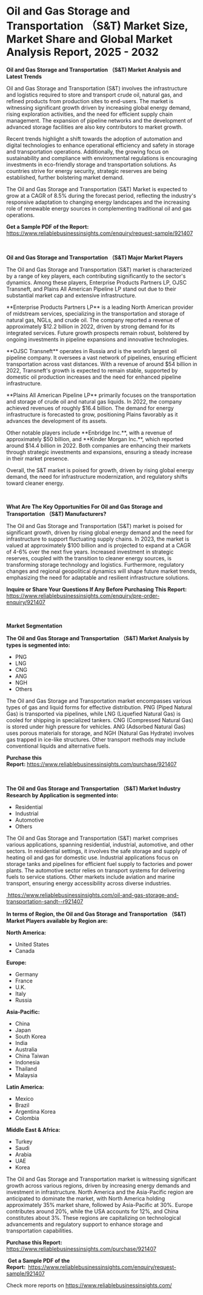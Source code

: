 <p><h1>Oil and Gas Storage and Transportation （S&T) Market Size, Market Share and Global Market Analysis Report, 2025 - 2032</h1></p><p><strong>Oil and Gas Storage and Transportation （S&T) Market Analysis and Latest Trends</strong></p>
<p><p>Oil and Gas Storage and Transportation (S&T) involves the infrastructure and logistics required to store and transport crude oil, natural gas, and refined products from production sites to end-users. The market is witnessing significant growth driven by increasing global energy demand, rising exploration activities, and the need for efficient supply chain management. The expansion of pipeline networks and the development of advanced storage facilities are also key contributors to market growth.</p><p>Recent trends highlight a shift towards the adoption of automation and digital technologies to enhance operational efficiency and safety in storage and transportation operations. Additionally, the growing focus on sustainability and compliance with environmental regulations is encouraging investments in eco-friendly storage and transportation solutions. As countries strive for energy security, strategic reserves are being established, further bolstering market demand. </p><p>The Oil and Gas Storage and Transportation (S&T) Market is expected to grow at a CAGR of 8.5% during the forecast period, reflecting the industry's responsive adaptation to changing energy landscapes and the increasing role of renewable energy sources in complementing traditional oil and gas operations.</p></p>
<p><strong>Get a Sample PDF of the Report:&nbsp;</strong> <a href="https://www.reliablebusinessinsights.com/enquiry/request-sample/921407?utm_campaign=2276&utm_medium=2&utm_source=Github&utm_content=ia&utm_term=21032025&utm_id=oil-and-gas-storage-and-transportation-st">https://www.reliablebusinessinsights.com/enquiry/request-sample/921407</a></p>
<p>&nbsp;</p>
<p><strong>Oil and Gas Storage and Transportation （S&T) Major Market Players</strong></p>
<p><p>The Oil and Gas Storage and Transportation (S&T) market is characterized by a range of key players, each contributing significantly to the sector's dynamics. Among these players, Enterprise Products Partners LP, OJSC Transneft, and Plains All American Pipeline LP stand out due to their substantial market cap and extensive infrastructure.</p><p>**Enterprise Products Partners LP** is a leading North American provider of midstream services, specializing in the transportation and storage of natural gas, NGLs, and crude oil. The company reported a revenue of approximately $12.2 billion in 2022, driven by strong demand for its integrated services. Future growth prospects remain robust, bolstered by ongoing investments in pipeline expansions and innovative technologies.</p><p>**OJSC Transneft** operates in Russia and is the world’s largest oil pipeline company. It oversees a vast network of pipelines, ensuring efficient transportation across vast distances. With a revenue of around $54 billion in 2022, Transneft's growth is expected to remain stable, supported by domestic oil production increases and the need for enhanced pipeline infrastructure.</p><p>**Plains All American Pipeline LP** primarily focuses on the transportation and storage of crude oil and natural gas liquids. In 2022, the company achieved revenues of roughly $16.4 billion. The demand for energy infrastructure is forecasted to grow, positioning Plains favorably as it advances the development of its assets.</p><p>Other notable players include **Enbridge Inc.**, with a revenue of approximately $50 billion, and **Kinder Morgan Inc.**, which reported around $14.4 billion in 2022. Both companies are enhancing their markets through strategic investments and expansions, ensuring a steady increase in their market presence.</p><p>Overall, the S&T market is poised for growth, driven by rising global energy demand, the need for infrastructure modernization, and regulatory shifts toward cleaner energy.</p></p>
<p>&nbsp;</p>
<p><strong>What Are The Key Opportunities For Oil and Gas Storage and Transportation （S&T) Manufacturers?</strong></p>
<p><p>The Oil and Gas Storage and Transportation (S&T) market is poised for significant growth, driven by rising global energy demand and the need for infrastructure to support fluctuating supply chains. In 2023, the market is valued at approximately $100 billion and is projected to expand at a CAGR of 4-6% over the next five years. Increased investment in strategic reserves, coupled with the transition to cleaner energy sources, is transforming storage technology and logistics. Furthermore, regulatory changes and regional geopolitical dynamics will shape future market trends, emphasizing the need for adaptable and resilient infrastructure solutions.</p></p>
<p><strong>Inquire or Share Your Questions If Any Before Purchasing This Report:</strong> <a href="https://www.reliablebusinessinsights.com/enquiry/pre-order-enquiry/921407?utm_campaign=2276&utm_medium=2&utm_source=Github&utm_content=ia&utm_term=21032025&utm_id=oil-and-gas-storage-and-transportation-st">https://www.reliablebusinessinsights.com/enquiry/pre-order-enquiry/921407</a></p>
<p>&nbsp;</p>
<p><strong>Market Segmentation</strong></p>
<p><strong>The Oil and Gas Storage and Transportation （S&T) Market Analysis by types is segmented into:</strong></p>
<p><ul><li>PNG</li><li>LNG</li><li>CNG</li><li>ANG</li><li>NGH</li><li>Others</li></ul></p>
<p><p>The Oil and Gas Storage and Transportation market encompasses various types of gas and liquid forms for effective distribution. PNG (Piped Natural Gas) is transported via pipelines, while LNG (Liquefied Natural Gas) is cooled for shipping in specialized tankers. CNG (Compressed Natural Gas) is stored under high pressure for vehicles. ANG (Adsorbed Natural Gas) uses porous materials for storage, and NGH (Natural Gas Hydrate) involves gas trapped in ice-like structures. Other transport methods may include conventional liquids and alternative fuels.</p></p>
<p><strong>Purchase this Report:&nbsp;</strong><a href="https://www.reliablebusinessinsights.com/purchase/921407?utm_campaign=2276&utm_medium=2&utm_source=Github&utm_content=ia&utm_term=21032025&utm_id=oil-and-gas-storage-and-transportation-st">https://www.reliablebusinessinsights.com/purchase/921407</a></p>
<p>&nbsp;</p>
<p><strong>The Oil and Gas Storage and Transportation （S&T) Market Industry Research by Application is segmented into:</strong></p>
<p><ul><li>Residential</li><li>Industrial</li><li>Automotive</li><li>Others</li></ul></p>
<p><p>The Oil and Gas Storage and Transportation (S&T) market comprises various applications, spanning residential, industrial, automotive, and other sectors. In residential settings, it involves the safe storage and supply of heating oil and gas for domestic use. Industrial applications focus on storage tanks and pipelines for efficient fuel supply to factories and power plants. The automotive sector relies on transport systems for delivering fuels to service stations. Other markets include aviation and marine transport, ensuring energy accessibility across diverse industries.</p></p>
<p><a href="https://www.reliablebusinessinsights.com/oil-and-gas-storage-and-transportation-sandt--r921407?utm_campaign=2276&utm_medium=2&utm_source=Github&utm_content=ia&utm_term=21032025&utm_id=oil-and-gas-storage-and-transportation-st">&nbsp;https://www.reliablebusinessinsights.com/oil-and-gas-storage-and-transportation-sandt--r921407</a></p>
<p><strong>In terms of Region, the Oil and Gas Storage and Transportation （S&T) Market Players available by Region are:</strong></p>
<p>
    <p> <strong> North America: </strong>
        <ul>
            <li>United States</li>
            <li>Canada</li>
        </ul>
        </p> 
    <p> <strong> Europe: </strong>
        <ul>
            <li>Germany</li>
            <li>France</li>
            <li>U.K.</li>
            <li>Italy</li>
            <li>Russia</li>
        </ul>
        </p> 
    <p> <strong> Asia-Pacific: </strong>
        <ul>
            <li>China</li>
            <li>Japan</li>
            <li>South Korea</li>
            <li>India</li>
            <li>Australia</li>
            <li>China Taiwan</li>
            <li>Indonesia</li>
            <li>Thailand</li>
            <li>Malaysia</li>
        </ul>
        </p> 
    <p> <strong> Latin America: </strong>
        <ul>
            <li>Mexico</li>
            <li>Brazil</li>
            <li>Argentina Korea</li>
            <li>Colombia</li>
        </ul>
        </p> 
    <p> <strong> Middle East & Africa: </strong>
        <ul>
            <li>Turkey</li>
            <li>Saudi</li>
            <li>Arabia</li>
            <li>UAE</li>
            <li>Korea</li>
        </ul>
    </p>
    </p>
<p><p>The Oil and Gas Storage and Transportation market is witnessing significant growth across various regions, driven by increasing energy demands and investment in infrastructure. North America and the Asia-Pacific region are anticipated to dominate the market, with North America holding approximately 35% market share, followed by Asia-Pacific at 30%. Europe contributes around 20%, while the USA accounts for 12%, and China constitutes about 3%. These regions are capitalizing on technological advancements and regulatory support to enhance storage and transportation capabilities.</p></p>
<p><strong>Purchase this Report: </strong><a href="https://www.reliablebusinessinsights.com/purchase/921407?utm_campaign=2276&utm_medium=2&utm_source=Github&utm_content=ia&utm_term=21032025&utm_id=oil-and-gas-storage-and-transportation-st">https://www.reliablebusinessinsights.com/purchase/921407</a></p>
<p>&nbsp;<strong>Get a Sample PDF of the Report:&nbsp;&nbsp;</strong><a href="https://www.reliablebusinessinsights.com/enquiry/request-sample/921407?utm_campaign=2276&utm_medium=2&utm_source=Github&utm_content=ia&utm_term=21032025&utm_id=oil-and-gas-storage-and-transportation-st">https://www.reliablebusinessinsights.com/enquiry/request-sample/921407</a></p>
<p><strong></strong></p>
<p>Check more reports on <a href="https://www.reliablebusinessinsights.com/?utm_campaign=2276&utm_medium=2&utm_source=Github&utm_content=ia&utm_term=21032025&utm_id=oil-and-gas-storage-and-transportation-st">https://www.reliablebusinessinsights.com/</a></p>